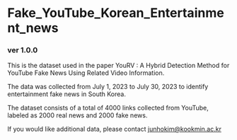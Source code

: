 # Fake_YouTube_Korean_Entertainment_news
### ver 1.0.0

This is the dataset used in the paper YouRV : A Hybrid Detection Method for YouTube Fake News Using Related Video Information. 

The data was collected from July 1, 2023 to July 30, 2023 to identify entertainment fake news in South Korea. 

The dataset consists of a total of 4000 links collected from YouTube, labeled as 2000 real news and 2000 fake news. 

If you would like additional data, please contact junhokim@kookmin.ac.kr
